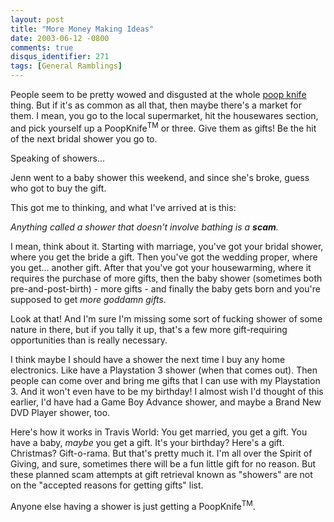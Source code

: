 ```yaml
---
layout: post
title: "More Money Making Ideas"
date: 2003-06-12 -0800
comments: true
disqus_identifier: 271
tags: [General Ramblings]
---
```

People seem to be pretty wowed and disgusted at the whole [poop
knife](/archive/2003/06/09/mysterious-silverware.aspx) thing. But if
it's as common as all that, then maybe there's a market for them. I
mean, you go to the local supermarket, hit the housewares section, and
pick yourself up a PoopKnife<sup>TM</sup> or three. Give them as gifts! Be the
hit of the next bridal shower you go to.
 
 Speaking of showers...
 
 Jenn went to a baby shower this weekend, and since she's broke, guess
who got to buy the gift.
 
 This got me to thinking, and what I've arrived at is this:
 
 *Anything called a shower that doesn't involve bathing is a **scam**.*
 
 I mean, think about it. Starting with marriage, you've got your bridal
shower, where you get the bride a gift. Then you've got the wedding
proper, where you get... another gift. After that you've got your
housewarming, where it requires the purchase of more gifts, then the
baby shower (sometimes both pre-and-post-birth) - more gifts - and
finally the baby gets born and you're supposed to get *more goddamn
gifts*.
 
 Look at that! And I'm sure I'm missing some sort of fucking shower of
some nature in there, but if you tally it up, that's a few more
gift-requiring opportunities than is really necessary.
 
 I think maybe I should have a shower the next time I buy any home
electronics. Like have a Playstation 3 shower (when that comes out).
Then people can come over and bring me gifts that I can use with my
Playstation 3. And it won't even have to be my birthday! I almost wish
I'd thought of this earlier, I'd have had a Game Boy Advance shower, and
maybe a Brand New DVD Player shower, too.
 
 Here's how it works in Travis World: You get married, you get a gift.
You have a baby, *maybe* you get a gift. It's your birthday? Here's a
gift. Christmas? Gift-o-rama. But that's pretty much it. I'm all over
the Spirit of Giving, and sure, sometimes there will be a fun little
gift for no reason. But these planned scam attempts at gift retrieval
known as "showers" are not on the "accepted reasons for getting gifts"
list.
 
 Anyone else having a shower is just getting a PoopKnife<sup>TM</sup>.
